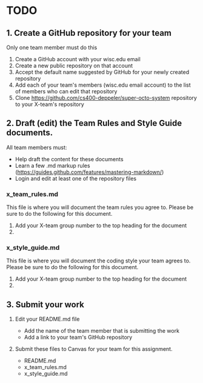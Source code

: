 # TODO

## 1. Create a GitHub repository for your team

Only one team member must do this

1. Create a GitHub account with your wisc.edu email 
2. Create a new public repository on that account
3. Accept the default name suggested by GitHub for your newly created repository
4. Add each of your team's members (wisc.edu email account) to the list of members who can edit that repository
3. Clone https://github.com/cs400-deppeler/super-octo-system repository to your X-team's repository

## 2. Draft (edit) the Team Rules and Style Guide documents.

All team members must:

* Help draft the content for these documents
* Learn a few .md markup rules (https://guides.github.com/features/mastering-markdown/)
* Login and edit at least one of the repository files

### x_team_rules.md

This file is where you will document the team rules you agree to.  Please be sure to do the following for this document.

1. Add your X-team group number to the top heading for the document
2. 

### x_style_guide.md

This file is where you will document the coding style your team agrees to.  Please be sure to do the following for this document.

1. Add your X-team group number to the top heading for the document
2. 



## 3. Submit your work

1. Edit your README.md file
    * Add the name of the team member that is submitting the work
    * Add a link to your team's GitHub repository
  
2. Submit these files to Canvas for your team for this assignment.
    * README.md
    * x_team_rules.md
    * x_style_guide.md
  
  
